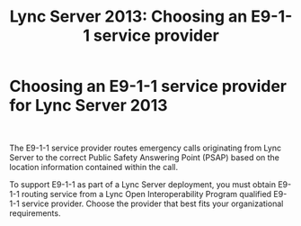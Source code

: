 ﻿---
title: 'Lync Server 2013: Choosing an E9-1-1 service provider'
TOCTitle: Choosing an E9-1-1 service provider
ms:assetid: 58bd6284-0bc0-420b-bc08-7035b348c03c
ms:mtpsurl: https://technet.microsoft.com/en-us/library/Gg398389(v=OCS.15)
ms:contentKeyID: 48184198
ms.date: 07/23/2014
mtps_version: v=OCS.15
---

# Choosing an E9-1-1 service provider for Lync Server 2013

 


The E9-1-1 service provider routes emergency calls originating from Lync Server to the correct Public Safety Answering Point (PSAP) based on the location information contained within the call.

To support E9-1-1 as part of a Lync Server deployment, you must obtain E9-1-1 routing service from a Lync Open Interoperability Program qualified E9-1-1 service provider. Choose the provider that best fits your organizational requirements.

